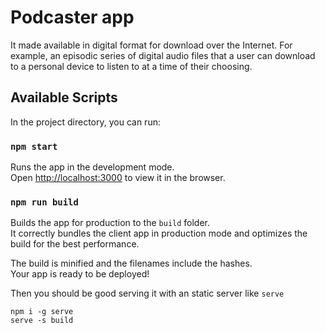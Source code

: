 # Podcaster app

It made available in digital format for download over the Internet. For example, an episodic series of digital audio files that a user can download to a personal device to listen to at a time of their choosing.

## Available Scripts

In the project directory, you can run:

### `npm start`

Runs the app in the development mode.\
Open [http://localhost:3000](http://localhost:3000) to view it in the browser.

### `npm run build`

Builds the app for production to the `build` folder.\
It correctly bundles the client app in production mode and optimizes the build for the best performance.

The build is minified and the filenames include the hashes.\
Your app is ready to be deployed!

Then you should be good serving it with an static server like `serve`

```
npm i -g serve
serve -s build
```
